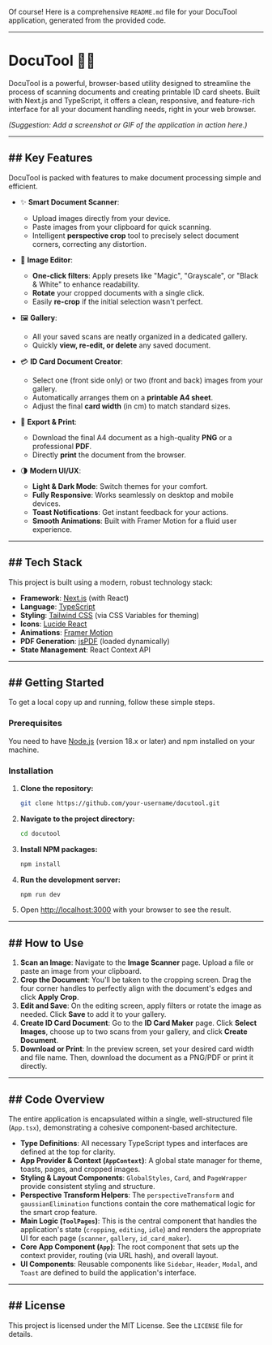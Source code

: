 Of course\! Here is a comprehensive `README.md` file for your DocuTool application, generated from the provided code.

-----

# DocuTool 📄✨

DocuTool is a powerful, browser-based utility designed to streamline the process of scanning documents and creating printable ID card sheets. Built with Next.js and TypeScript, it offers a clean, responsive, and feature-rich interface for all your document handling needs, right in your web browser.

*(Suggestion: Add a screenshot or GIF of the application in action here.)*

-----

## \#\# Key Features

DocuTool is packed with features to make document processing simple and efficient.

  * ✨ **Smart Document Scanner**:

      * Upload images directly from your device.
      * Paste images from your clipboard for quick scanning.
      * Intelligent **perspective crop** tool to precisely select document corners, correcting any distortion.

  * 🎨 **Image Editor**:

      * **One-click filters**: Apply presets like "Magic", "Grayscale", or "Black & White" to enhance readability.
      * **Rotate** your cropped documents with a single click.
      * Easily **re-crop** if the initial selection wasn't perfect.

  * 🖼️ **Gallery**:

      * All your saved scans are neatly organized in a dedicated gallery.
      * Quickly **view, re-edit, or delete** any saved document.

  * 💳 **ID Card Document Creator**:

      * Select one (front side only) or two (front and back) images from your gallery.
      * Automatically arranges them on a **printable A4 sheet**.
      * Adjust the final **card width** (in cm) to match standard sizes.

  * 🚀 **Export & Print**:

      * Download the final A4 document as a high-quality **PNG** or a professional **PDF**.
      * Directly **print** the document from the browser.

  * 🌗 **Modern UI/UX**:

      * **Light & Dark Mode**: Switch themes for your comfort.
      * **Fully Responsive**: Works seamlessly on desktop and mobile devices.
      * **Toast Notifications**: Get instant feedback for your actions.
      * **Smooth Animations**: Built with Framer Motion for a fluid user experience.

-----

## \#\# Tech Stack

This project is built using a modern, robust technology stack:

  * **Framework**: [Next.js](https://nextjs.org/) (with React)
  * **Language**: [TypeScript](https://www.typescriptlang.org/)
  * **Styling**: [Tailwind CSS](https://tailwindcss.com/) (via CSS Variables for theming)
  * **Icons**: [Lucide React](https://lucide.dev/)
  * **Animations**: [Framer Motion](https://www.framer.com/motion/)
  * **PDF Generation**: [jsPDF](https://github.com/parallax/jsPDF) (loaded dynamically)
  * **State Management**: React Context API

-----

## \#\# Getting Started

To get a local copy up and running, follow these simple steps.

### Prerequisites

You need to have [Node.js](https://nodejs.org/) (version 18.x or later) and npm installed on your machine.

### Installation

1.  **Clone the repository:**
    ```bash
    git clone https://github.com/your-username/docutool.git
    ```
2.  **Navigate to the project directory:**
    ```bash
    cd docutool
    ```
3.  **Install NPM packages:**
    ```bash
    npm install
    ```
4.  **Run the development server:**
    ```bash
    npm run dev
    ```
5.  Open [http://localhost:3000](https://www.google.com/search?q=http://localhost:3000) with your browser to see the result.

-----

## \#\# How to Use

1.  **Scan an Image**: Navigate to the **Image Scanner** page. Upload a file or paste an image from your clipboard.
2.  **Crop the Document**: You'll be taken to the cropping screen. Drag the four corner handles to perfectly align with the document's edges and click **Apply Crop**.
3.  **Edit and Save**: On the editing screen, apply filters or rotate the image as needed. Click **Save** to add it to your gallery.
4.  **Create ID Card Document**: Go to the **ID Card Maker** page. Click **Select Images**, choose up to two scans from your gallery, and click **Create Document**.
5.  **Download or Print**: In the preview screen, set your desired card width and file name. Then, download the document as a PNG/PDF or print it directly.

-----

## \#\# Code Overview

The entire application is encapsulated within a single, well-structured file (`App.tsx`), demonstrating a cohesive component-based architecture.

  * **Type Definitions**: All necessary TypeScript types and interfaces are defined at the top for clarity.
  * **App Provider & Context (`AppContext`)**: A global state manager for theme, toasts, pages, and cropped images.
  * **Styling & Layout Components**: `GlobalStyles`, `Card`, and `PageWrapper` provide consistent styling and structure.
  * **Perspective Transform Helpers**: The `perspectiveTransform` and `gaussianElimination` functions contain the core mathematical logic for the smart crop feature.
  * **Main Logic (`ToolPages`)**: This is the central component that handles the application's state (`cropping`, `editing`, `idle`) and renders the appropriate UI for each page (`scanner`, `gallery`, `id_card_maker`).
  * **Core App Component (`App`)**: The root component that sets up the context provider, routing (via URL hash), and overall layout.
  * **UI Components**: Reusable components like `Sidebar`, `Header`, `Modal`, and `Toast` are defined to build the application's interface.

-----

## \#\# License

This project is licensed under the MIT License. See the `LICENSE` file for details.
